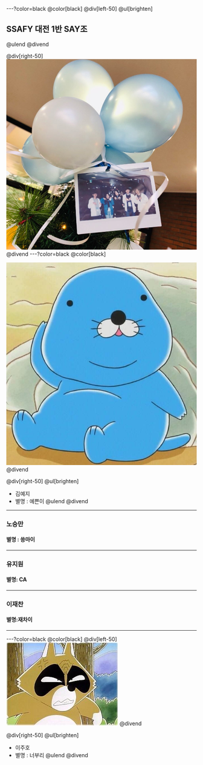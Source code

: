 ---?color=black
@color[black]
@div[left-50]
@ul[brighten]
## SSAFY 대전 1반 SAY조
@ulend
@divend

@div[right-50] 
![SAY](./img/SAY.jpg)
@divend
---?color=black
@color[black]
 
![bonobono](./img/bonobono.jpg)
@divend

@div[right-50]
@ul[brighten]
* 김예지
* 별명 : 예쁜이
@ulend 
@divend
---
### 노승만

#### 별명 : 씅마이

---

### 유지원

#### 별명: CA

---

### 이재찬

#### 별명:재차이

---
---?color=black
@color[black]
@div[left-50] 
![i1351720937](./img/i1351720937.jpg)
@divend

@div[right-50]
@ul[brighten]
 * 이주호
 * 별명 : 너부리
@ulend 
@divend


